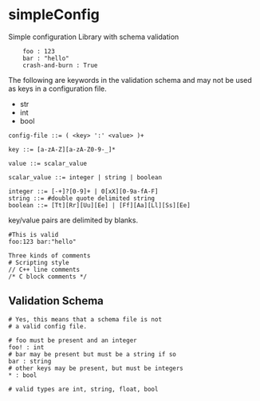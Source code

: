 # simpleConfig
Simple configuration Library with schema validation

```
    foo : 123
    bar : "hello"
    crash-and-burn : True
```

The following are keywords in the validation schema and may not be used as
keys in a configuration file.

- str
- int
- bool

```
config-file ::= ( <key> ':' <value> )+

key ::= [a-zA-Z][a-zA-Z0-9-_]*

value ::= scalar_value

scalar_value ::= integer | string | boolean

integer ::= [-+]?[0-9]+ | 0[xX][0-9a-fA-F]
string ::= #double quote delimited string
boolean ::= [Tt][Rr][Uu][Ee] | [Ff][Aa][Ll][Ss][Ee]
```

key/value pairs are delimited by blanks.
```
#This is valid
foo:123 bar:"hello"
```

```
Three kinds of comments
# Scripting style
// C++ line comments
/* C block comments */
```

## Validation Schema

```
# Yes, this means that a schema file is not
# a valid config file.

# foo must be present and an integer
foo! : int
# bar may be present but must be a string if so
bar : string
# other keys may be present, but must be integers
* : bool

# valid types are int, string, float, bool
```